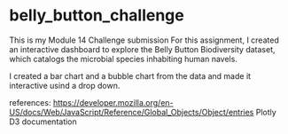 # belly_button_challenge
This is my Module 14 Challenge submission
For this assignment, I created an interactive dashboard to explore the Belly Button Biodiversity dataset, which catalogs the microbial species inhabiting human navels. 

I created a bar chart and a bubble chart from the data and made it interactive usind a drop down. 


references:
https://developer.mozilla.org/en-US/docs/Web/JavaScript/Reference/Global_Objects/Object/entries
Plotly
D3 documentation

